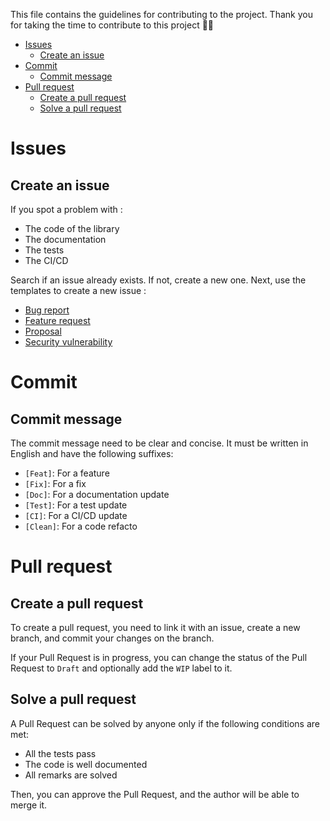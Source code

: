 This file contains the guidelines for contributing to the project.
Thank you for taking the time to contribute to this project 🙏🏽


- [Issues](#issues)
  - [Create an issue](#create-an-issue)
- [Commit](#commit)
  - [Commit message](#commit-message)
- [Pull request](#pull-request)
  - [Create a pull request](#create-a-pull-request)
  - [Solve a pull request](#solve-a-pull-request)

# Issues
## Create an issue

If you spot a problem with :

- The code of the library
- The documentation
- The tests
- The CI/CD
 
Search if an issue already exists. If not, create a new one.
Next, use the templates to create a new issue : 

- [Bug report](https://github.com/Tykok/cedict-chinese-transformation/issues/new?assignees=octocat&labels=bug&projects=&template=bug.yml&title=Fix%3A+)
- [Feature request](https://github.com/Tykok/cedict-chinese-transformation/issues/new?assignees=octocat&labels=feature&projects=&template=feature.yml&title=Feature%3A+)
- [Proposal](https://github.com/Tykok/cedict-chinese-transformation/issues/new?assignees=octocat&labels=proposal&projects=&template=proposal.yml&title=Proposal%3A+)
- [Security vulnerability](https://github.com/Tykok/cedict-chinese-transformation/security/advisories/new)

# Commit
## Commit message
The commit message need to be clear and concise. It must be written in English and have the following suffixes:

- `[Feat]`:  For a feature 
- `[Fix]`: For a fix 
- `[Doc]`: For a documentation update
- `[Test]`: For a test update
- `[CI]`: For a CI/CD update
- `[Clean]`: For a code refacto

# Pull request
## Create a pull request
To create a pull request, you need to link it with an issue, create a new branch, and commit your changes on the branch.

If your Pull Request is in progress, you can change the status of the Pull Request to `Draft` and optionally add the `WIP` label to it. 

## Solve a pull request
A Pull Request can be solved by anyone only if the following conditions are met:

- All the tests pass
- The code is well documented
- All remarks are solved

Then, you can approve the Pull Request, and the author will be able to merge it.
